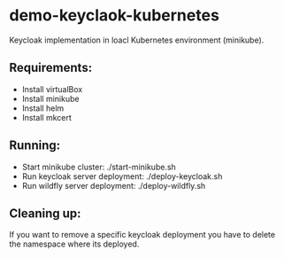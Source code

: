 # demo-keyclaok-kubernetes
Keycloak implementation in loacl Kubernetes environment (minikube).

## Requirements:

- Install virtualBox
- Install minikube
- Install helm
- Install mkcert

## Running:

- Start minikube cluster: ./start-minikube.sh
- Run keycloak server deployment: ./deploy-keycloak.sh
- Run wildfly server deployment: ./deploy-wildfly.sh

## Cleaning up:

If you want to remove a specific keycloak deployment you have to delete the namespace where its deployed.
